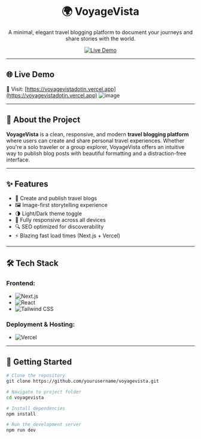 <h1 align="center">🌍 VoyageVista</h1>
<p align="center">
  A minimal, elegant travel blogging platform to document your journeys and share stories with the world.
</p>

<p align="center">
  <a href="https://voyagevistadotin.vercel.app/" target="_blank">
    <img src="https://img.shields.io/badge/Live-Demo-blue?style=for-the-badge&logo=vercel" alt="Live Demo" />
  </a>
</p>

---

## 🌐 Live Demo
🔗 Visit: [https://voyagevistadotin.vercel.app](https://voyagevistadotin.vercel.app)
![image](https://github.com/user-attachments/assets/7b25c32d-9acd-4190-b82f-ab8fe5f2253b)


---

## 🧭 About the Project

**VoyageVista** is a clean, responsive, and modern **travel blogging platform** where users can create and share personal travel experiences. Whether you're a solo traveler or a group explorer, VoyageVista offers an intuitive way to publish blog posts with beautiful formatting and a distraction-free interface.

---

## ✨ Features

- 📝 Create and publish travel blogs
- 🖼️ Image-first storytelling experience
- 🌗 Light/Dark theme toggle
- 📱 Fully responsive across all devices
- 🔍 SEO optimized for discoverability
- ⚡ Blazing fast load times (Next.js + Vercel)

---

## 🛠️ Tech Stack

### Frontend:
- ![Next.js](https://img.shields.io/badge/Next.js-000?style=for-the-badge&logo=next.js&logoColor=white)
- ![React](https://img.shields.io/badge/React-61DAFB?style=for-the-badge&logo=react&logoColor=black)
- ![Tailwind CSS](https://img.shields.io/badge/TailwindCSS-06B6D4?style=for-the-badge&logo=tailwindcss&logoColor=white)

### Deployment & Hosting:
- ![Vercel](https://img.shields.io/badge/Vercel-000?style=for-the-badge&logo=vercel&logoColor=white)

---

## 🚀 Getting Started

```bash
# Clone the repository
git clone https://github.com/yourusername/voyagevista.git

# Navigate to project folder
cd voyagevista

# Install dependencies
npm install

# Run the development server
npm run dev

